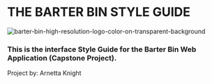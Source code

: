 # THE BARTER BIN STYLE GUIDE

![barter-bin-high-resolution-logo-color-on-transparent-background](https://user-images.githubusercontent.com/40047791/226061830-361b722e-a486-479c-8a25-620b7ccc20dd.png)

### This is the interface Style Guide for the Barter Bin Web Application (Capstone Project).

Project by: Arnetta Knight

